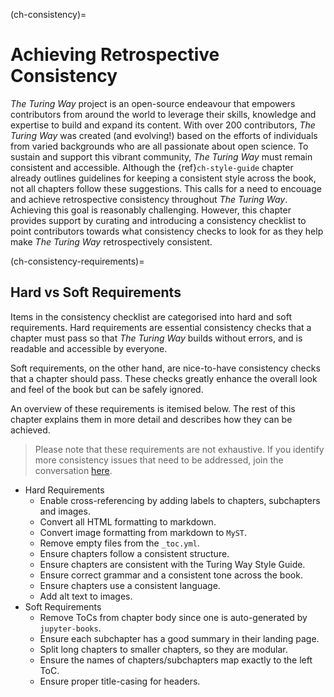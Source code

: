 (ch-consistency)=
# Achieving Retrospective Consistency

_The Turing Way_ project is an open-source endeavour that empowers contributors from around the world to leverage their skills, knowledge and expertise to build and expand its content.
With over 200 contributors, _The Turing Way_ was created (and evolving!) based on the efforts of individuals from varied backgrounds who are all passionate about open science.
To sustain and support this vibrant community, _The Turing Way_ must remain consistent and accessible. 
Although the {ref}`ch-style-guide` chapter already outlines guidelines for keeping a consistent style across the book, not all chapters follow these suggestions. 
This calls for a need to encouage and achieve retrospective consistency throughout _The Turing Way_. 
Achieving this goal is reasonably challenging. 
However, this chapter provides support by curating and introducing a consistency checklist to point contributors towards what consistency checks to look for as they help make _The Turing Way_ retrospectively consistent.

(ch-consistency-requirements)=
## Hard vs Soft Requirements

Items in the consistency checklist are categorised into hard and soft requirements. 
Hard requirements are essential consistency checks that a chapter must pass so that _The Turing Way_ builds without errors, and is readable and accessible by everyone.

Soft requirements, on the other hand, are nice-to-have consistency checks that a chapter should pass. 
These checks greatly enhance the overall look and feel of the book but can be safely ignored.

An overview of these requirements is itemised below. The rest of this chapter explains them in more detail and describes how they can be achieved.

> Please note that these requirements are not exhaustive. If you identify more consistency issues that need to be addressed, join the conversation [here](https://github.com/alan-turing-institute/the-turing-way/issues/1174).

- Hard Requirements
  - Enable cross-referencing by adding labels to chapters, subchapters and images.
  - Convert all HTML formatting to markdown.
  - Convert image formatting from markdown to `MyST`.
  - Remove empty files from the `_toc.yml`.
  - Ensure chapters follow a consistent structure.
  - Ensure chapters are consistent with the Turing Way Style Guide.
  - Ensure correct grammar and a consistent tone across the book.
  - Ensure chapters use a consistent language.
  - Add alt text to images.
- Soft Requirements
  - Remove ToCs from chapter body since one is auto-generated by `jupyter-books`.
  - Ensure each subchapter has a good summary in their landing page.
  - Split long chapters to smaller chapters, so they are modular.
  - Ensure the names of chapters/subchapters map exactly to the left ToC.
  - Ensure proper title-casing for headers.